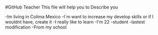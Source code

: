 #GitHub Teacher
This file will help you to Describe you

-Im living in Colima Mexico
-I´m want to increase my develop skills or if I wouldnt have, create it
-I really like to learn
-I'm 22
-student
-lastest modification
-From my school
